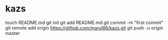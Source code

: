 kazs
====
touch README.md
git init
git add README.md
git commit -m "first commit"
git remote add origin https://github.com/marul86/kazs.git
git push -u origin master
